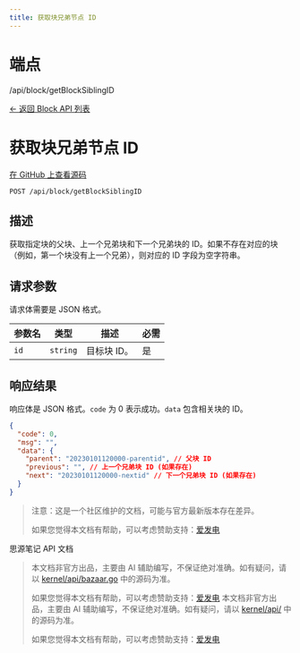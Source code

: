 ```yaml
---
title: 获取块兄弟节点 ID
---
```

# 端点

/api/block/getBlockSiblingID

[← 返回 Block API 列表](../pages/block.html)

# 获取块兄弟节点 ID

[在 GitHub 上查看源码](https://github.com/siyuan-note/siyuan/blob/master/kernel/api/block.go#L50)

`POST /api/block/getBlockSiblingID`

## 描述

获取指定块的父块、上一个兄弟块和下一个兄弟块的 ID。如果不存在对应的块（例如，第一个块没有上一个兄弟），则对应的 ID 字段为空字符串。

## 请求参数

请求体需要是 JSON 格式。

| 参数名 | 类型 | 描述 | 必需 |
| --- | --- | --- | --- |
| `id` | `string` | 目标块 ID。 | 是 |

## 响应结果

响应体是 JSON 格式。`code` 为 0 表示成功。`data` 包含相关块的 ID。

```json
{
  "code": 0,
  "msg": "",
  "data": {
    "parent": "20230101120000-parentid", // 父块 ID
    "previous": "", // 上一个兄弟块 ID (如果存在)
    "next": "20230101120000-nextid" // 下一个兄弟块 ID (如果存在)
  }
}
```

> 注意：这是一个社区维护的文档，可能与官方最新版本存在差异。
> 
> 如果您觉得本文档有帮助，可以考虑赞助支持：[爱发电](https://afdian.com/a/leolee9086?tab=feed)

思源笔记 API 文档
> 本文档非官方出品，主要由 AI 辅助编写，不保证绝对准确。如有疑问，请以 [kernel/api/bazaar.go](https://github.com/siyuan-note/siyuan/blob/master/kernel/api/bazaar.go) 中的源码为准。
> 
> 如果您觉得本文档有帮助，可以考虑赞助支持：[爱发电](https://afdian.com/a/leolee9086?tab=feed)
> 本文档非官方出品，主要由 AI 辅助编写，不保证绝对准确。如有疑问，请以 [kernel/api/](https://github.com/siyuan-note/siyuan/blob/master/kernel/api/) 中的源码为准。
> 
> 如果您觉得本文档有帮助，可以考虑赞助支持：[爱发电](https://afdian.com/a/leolee9086?tab=feed)
